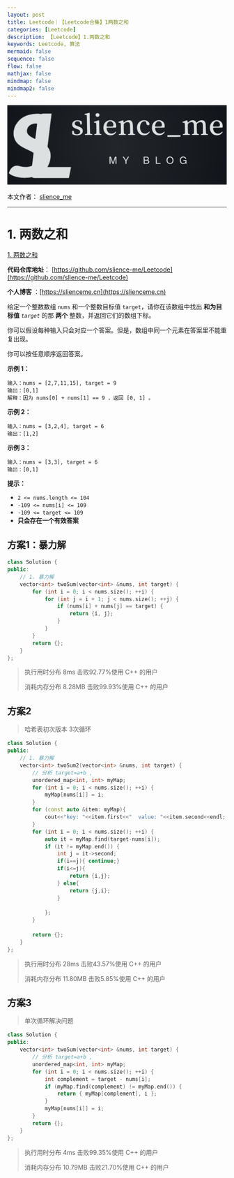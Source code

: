 ```yaml
---
layout: post
title: Leetcode｜【Leetcode合集】1两数之和
categories: [Leetcode]
description: 【Leetcode】1.两数之和
keywords: Leetcode, 算法
mermaid: false
sequence: false
flow: false
mathjax: false
mindmap: false
mindmap2: false
---
```


![img](/images/posts/logo_slienceme3.png)

本文作者： [slience_me](https://slienceme.cn/)

---

# 1. 两数之和

[1. 两数之和](https://leetcode.cn/problems/two-sum/)

**代码仓库地址**： [https://github.com/slience-me/Leetcode](https://github.com/slience-me/Leetcode)

**个人博客** ：[https://slienceme.cn](https://slienceme.cn)



给定一个整数数组 `nums` 和一个整数目标值 `target`，请你在该数组中找出 **和为目标值** *`target`* 的那 **两个** 整数，并返回它们的数组下标。

你可以假设每种输入只会对应一个答案。但是，数组中同一个元素在答案里不能重复出现。

你可以按任意顺序返回答案。

 

**示例 1：**

```
输入：nums = [2,7,11,15], target = 9
输出：[0,1]
解释：因为 nums[0] + nums[1] == 9 ，返回 [0, 1] 。
```

**示例 2：**

```
输入：nums = [3,2,4], target = 6
输出：[1,2]
```

**示例 3：**

```
输入：nums = [3,3], target = 6
输出：[0,1]
```

 

**提示：**

- `2 <= nums.length <= 104`
- `-109 <= nums[i] <= 109`
- `-109 <= target <= 109`
- **只会存在一个有效答案**



## 方案1：暴力解

```cpp
class Solution {
public:
    // 1. 暴力解
    vector<int> twoSum(vector<int> &nums, int target) {
        for (int i = 0; i < nums.size(); ++i) {
            for (int j = i + 1; j < nums.size(); ++j) {
                if (nums[i] + nums[j] == target) {
                    return {i, j};
                }
            }
        }
        return {};
    }
};
```

> 执行用时分布 8ms 击败92.77%使用 C++ 的用户
>
> 消耗内存分布 8.28MB 击败99.93%使用 C++ 的用户



## 方案2

> 哈希表初次版本 3次循环

```cpp
class Solution {
public:
    // 1. 暴力解
    vector<int> twoSum2(vector<int> &nums, int target) {
        // 分析 target=a+b ,
        unordered_map<int, int> myMap;
        for (int i = 0; i < nums.size(); ++i) {
            myMap[nums[i]] = i;
        }
        for (const auto &item: myMap){
            cout<<"key: "<<item.first<<"  value: "<<item.second<<endl;
        }
        for (int i = 0; i < nums.size(); ++i) {
            auto it = myMap.find(target-nums[i]);
            if (it != myMap.end()) {
                int j = it->second;
                if(i==j){ continue;}
                if(i<=j){
                    return {i,j};
                } else{
                    return {j,i};
                }

            };
        }

        return {};
    }
};
```

> 执行用时分布 28ms 击败43.57%使用 C++ 的用户
>
> 消耗内存分布 11.80MB 击败5.85%使用 C++ 的用户

## 方案3

> 单次循环解决问题

```cpp
class Solution {
public:
    vector<int> twoSum(vector<int> &nums, int target) {
        // 分析 target=a+b ,
        unordered_map<int, int> myMap;
        for (int i = 0; i < nums.size(); ++i) {
            int complement = target - nums[i];
            if (myMap.find(complement) != myMap.end()) {
                return { myMap[complement], i };
            }
            myMap[nums[i]] = i;
        }
        return {};
    }
};
```

> 执行用时分布 4ms 击败99.35%使用 C++ 的用户
>
> 消耗内存分布 10.79MB 击败21.70%使用 C++ 的用户
